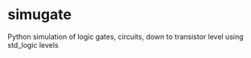 # simugate
Python simulation of logic gates, circuits, down to transistor level using std_logic levels

